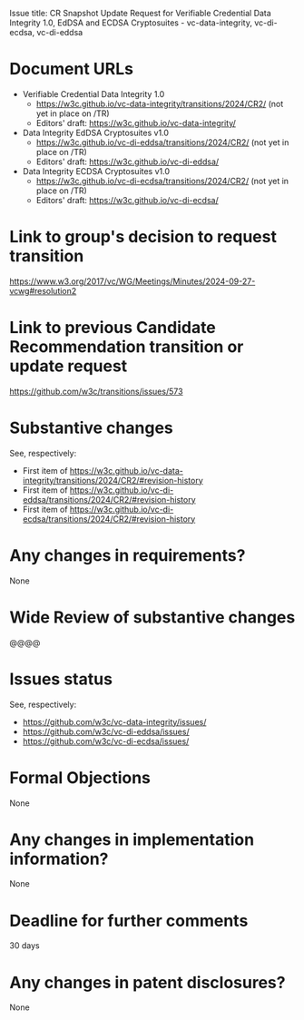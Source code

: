 Issue title: CR Snapshot Update Request for Verifiable Credential Data Integrity 1.0, EdDSA and ECDSA Cryptosuites - vc-data-integrity, vc-di-ecdsa, vc-di-eddsa


# Document URLs

- Verifiable Credential Data Integrity 1.0
  - https://w3c.github.io/vc-data-integrity/transitions/2024/CR2/ (not yet in place on /TR)
  - Editors' draft: https://w3c.github.io/vc-data-integrity/
- Data Integrity EdDSA Cryptosuites v1.0
  - https://w3c.github.io/vc-di-eddsa/transitions/2024/CR2/ (not yet in place on /TR)
  - Editors' draft: https://w3c.github.io/vc-di-eddsa/
- Data Integrity ECDSA Cryptosuites v1.0
  - https://w3c.github.io/vc-di-ecdsa/transitions/2024/CR2/ (not yet in place on /TR)
  - Editors' draft: https://w3c.github.io/vc-di-ecdsa/


# Link to group's decision to request transition

https://www.w3.org/2017/vc/WG/Meetings/Minutes/2024-09-27-vcwg#resolution2


# Link to previous Candidate Recommendation transition or update request

https://github.com/w3c/transitions/issues/573

# Substantive changes

See, respectively:

- First item of https://w3c.github.io/vc-data-integrity/transitions/2024/CR2/#revision-history
- First item of https://w3c.github.io/vc-di-eddsa/transitions/2024/CR2/#revision-history
- First item of https://w3c.github.io/vc-di-ecdsa/transitions/2024/CR2/#revision-history

# Any changes in requirements?

None

# Wide Review of substantive changes

@@@@

# Issues status

See, respectively:

- https://github.com/w3c/vc-data-integrity/issues/
- https://github.com/w3c/vc-di-eddsa/issues/
- https://github.com/w3c/vc-di-ecdsa/issues/

# Formal Objections

None

# Any changes in implementation information?

None

# Deadline for further comments

30 days


# Any changes in patent disclosures?

None

